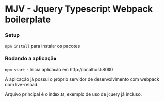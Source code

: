 # MJV - Jquery Typescript Webpack boilerplate

### Setup
`npm install` para instalar os pacotes

### Rodando a aplicação
`npm start` - Inicia aplicação em http://localhost:8080

A aplicação já possui o próprio servidor de desenvolvimento com webpack com live-reload.

Arquivo principal é o index.ts, exemplo de uso de jquery já incluso.

